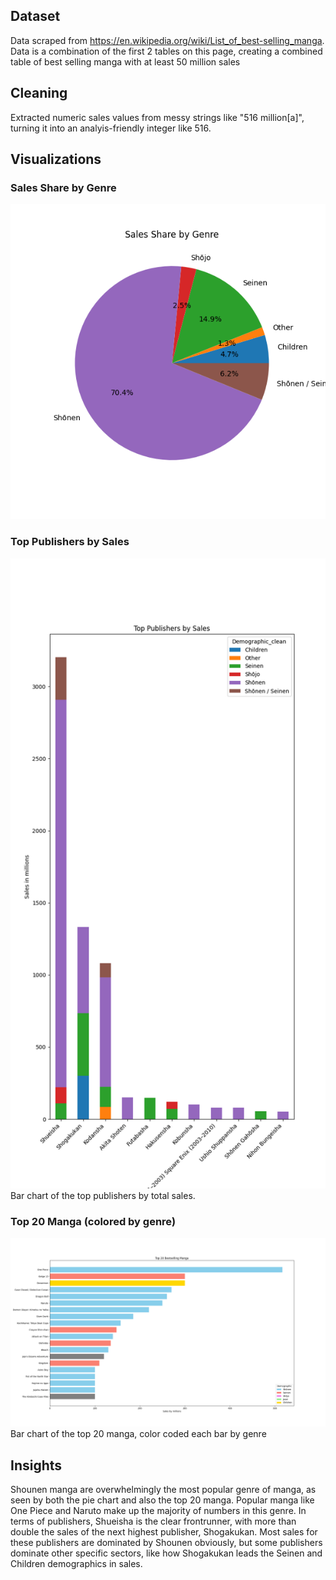 ## Dataset
Data scraped from https://en.wikipedia.org/wiki/List_of_best-selling_manga. Data is a combination of the first 2 tables on this page, creating a combined table of best selling manga with at least 50 million sales

## Cleaning
Extracted numeric sales values from messy strings like "516 million[a]", turning it into an analyis-friendly integer like 516.

## Visualizations

### Sales Share by Genre
![pie chart sales share genre](figures/sales_share_by_genre.png)

### Top Publishers by Sales
![bar chart publisher sales](figures/top_publishers_by_sales.png)
Bar chart of the top publishers by total sales.

### Top 20 Manga (colored by genre)
![top 20 manga](figures/top_20_manga.png)
Bar chart of the top 20 manga, color coded each bar by genre

## Insights 
Shounen manga are overwhelmingly the most popular genre of manga, as seen by both the pie chart and also the top 20 manga. Popular manga like One Piece and Naruto make up the majority of numbers in this genre. In terms of publishers, Shueisha is the clear frontrunner, with more than double the sales of the next highest publisher, Shogakukan. Most sales for these publishers are dominated by Shounen obviously, but some publishers dominate other specific sectors, like how Shogakukan leads the Seinen and Children demographics in sales.